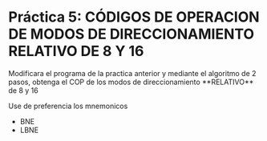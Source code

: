 # Práctica 5: CÓDIGOS DE OPERACION DE MODOS DE DIRECCIONAMIENTO RELATIVO DE 8 Y 16

<p>Modificara el programa de la practica anterior y mediante el algoritmo de 2 pasos, obtenga el COP de los modos de direccionamiento **RELATIVO** de 8 y 16</p>

Use de preferencia los mnemonicos

+ BNE
+ LBNE